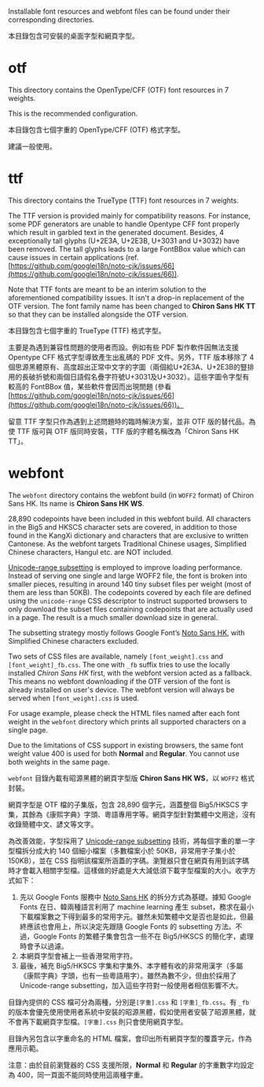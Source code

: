 Installable font resources and webfont files can be found under their corresponding directories.

本目錄包含可安裝的桌面字型和網頁字型。

otf
===

This directory contains the OpenType/CFF (OTF) font resources in 7 weights.

This is the recommended configuration.

本目錄包含七個字重的 OpenType/CFF (OTF) 格式字型。

建議一般使用。

ttf
===

This directory contains the TrueType (TTF) font resources in 7 weights.

The TTF version is provided mainly for compatibility reasons. For instance, some PDF generators are unable to handle Opentype CFF font properly which result in garbled text in the generated document. Besides, 4 exceptionally tall glyphs (U+2E3A, U+2E3B, U+3031 and U+3032) have been removed. The tall glyphs leads to a large FontBBox value which can cause issues in certain applications (ref. [https://github.com/googlei18n/noto-cjk/issues/66](https://github.com/googlei18n/noto-cjk/issues/66)).

Note that TTF fonts are meant to be an interim solution to the aforementioned compatibility issues. It isn't a drop-in replacement of the OTF version. The font family name has been changed to **Chiron Sans HK TT** so that they can be installed alongside the OTF version.

本目錄包含七個字重的 TrueType (TTF) 格式字型。

主要是為遇到兼容性問題的使用者而設。例如有些 PDF 製作軟件因無法支援 Opentype CFF 格式字型導致產生出亂碼的 PDF 文件。另外，TTF 版本移除了 4 個思源黑體原有、高度超出正常中文字的字圖（兩個給U+2E3A、U+2E3B的豎排用的長破折號和兩個日語假名疊字符號U+3031及U+3032）。這些字圖令字型有較高的 FontBBox 值，某些軟件會因而出現問題 (參看 [https://github.com/googlei18n/noto-cjk/issues/66](https://github.com/googlei18n/noto-cjk/issues/66))。

留意 TTF 字型只作為遇到上述問題時的臨時解決方案，並非 OTF 版的替代品。為使 TTF 版可與 OTF 版同時安裝，TTF 版的字體名稱改為「Chiron Sans HK TT」。

webfont
=======

The `webfont` directory contains the webfont build (in `WOFF2` format) of Chiron Sans HK. Its name is **Chiron Sans HK WS**.

28,890 codepoints have been included in this webfont build. All characters in the Big5 and HKSCS character sets are covered, in addition to those found in the KangXi dictionary and characters that are exclusive to written Cantonese. As the webfont targets Traditional Chinese usages, Simplified Chinese characters, Hangul etc. are NOT included.

[Unicode-range subsetting](https://developers.google.com/web/fundamentals/performance/optimizing-content-efficiency/webfont-optimization#unicode-range_subsetting) is employed to improve loading performance. Instead of serving one single and large WOFF2 file, the font is broken into smaller pieces, resulting in around 140 tiny subset files per weight (most of them are less than 50KB). The codepoints covered by each file are defined using the `unicode-range` CSS descriptor to instruct supported browsers to only download the subset files containing codepoints that are actually used in a page. The result is a much smaller download size in general.

The subsetting strategy mostly follows Google Font’s [Noto Sans HK](https://fonts.google.com/specimen/Noto+Sans+HK), with Simplified Chinese characters excluded.

Two sets of CSS files are available, namely `[font_weight].css` and `[font_weight]_fb.css`. The one with `_fb` suffix tries to use the locally installed *Chiron Sans HK* first, with the webfont version acted as a fallback. This means no webfont downloading if the OTF version of the font is already installed on user's device. The webfont version will always be served when `[font_weight].css` is used.

For usage example, please check the HTML files named after each font weight in the `webfont` directory which prints all supported characters on a single page.

Due to the limitations of CSS support in existing browsers, the same font weight value 400 is used for both **Normal** and **Regular**. You cannot use both weights in the same page.

`webfont` 目錄內載有昭源黑體的網頁字型版 **Chiron Sans HK WS**，以 `WOFF2` 格式封裝。

網頁字型是 OTF 檔的子集版，包含 28,890 個字元，涵蓋整個 Big5/HKSCS 字集，其餘為《康熙字典》字頭、粵語專用字等。網頁字型針對繁體中文用途，沒有收錄簡體中文、諺文等文字。

為改善效能，字型採用了 [Unicode-range subsetting](https://developers.google.com/web/fundamentals/performance/optimizing-content-efficiency/webfont-optimization#unicode-range_subsetting) 技術，將每個字重的單一字型檔拆分成大約 140 個細小檔案（多數檔案小於 50KB，非常用字子集小於 150KB），並在 CSS 指明該檔案所涵蓋的字碼。瀏覽器只會在網頁有用到該字碼時才會載入相關字型檔。這樣做的好處是大大減低須下載字型檔案的大小。收字方式如下：

1. 先以 Google Fonts 服務中 [Noto Sans HK](https://fonts.google.com/specimen/Noto+Sans+HK) 的拆分方式為基礎。據知 Google Fonts 在日、韓兩種語言利用了 machine learning 產生 subset，務求在最小下載檔案數之下得到最多的常用字元。雖然未知繁體中文是否也是如此，但最終應該也會用上，所以決定先跟隨 Google Fonts 的 subsetting 方法。不過，Google Fonts 的繁體子集會包含一些不在 Big5/HKSCS 的簡化字，處理時會予以過濾。
2. 本網頁字型會補上一些香港常用字符。
3. 最後，補充 Big5/HKSCS 字集和字集外、本字體有收的非常用漢字（多屬《康熙字典》字頭，也有一些粵語用字）。雖然為數不少，但由於採用了 Unicode-range subsetting，加入這些字符對一般使用者相信影響不大。

目錄內提供的 CSS 檔可分為兩種，分別是`[字重].css` 和 `[字重]_fb.css`。有 `_fb` 的版本會優先使用使用者系統中安裝的昭源黑體，假如使用者安裝了昭源黑體，就不會再下載網頁字型檔。`[字重].css` 則只會使用網頁字型。

目錄內另包含以字重命名的 HTML 檔案，會印出所有網頁字型的覆蓋字元，作為應用示範。

注意：由於目前瀏覽器的 CSS 支援所限，**Normal** 和 **Regular** 的字重數字均設定為 400，同一頁面不能同時使用這兩種字重。
